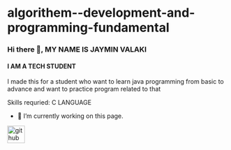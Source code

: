 # algorithem--development-and-programming-fundamental
### Hi there 👋, MY NAME IS JAYMIN VALAKI
#### I AM A TECH STUDENT
I made this for a student who want to learn java programming from basic to advance
and want to practice program related to that

Skills requried: C LANGUAGE

- 🔭 I’m currently working on this page. 


[<img src='https://cdn.jsdelivr.net/npm/simple-icons@3.0.1/icons/github.svg' alt='github' height='40'>](https://github.com/JAY1820/JAVA-PROGRAMMING)


